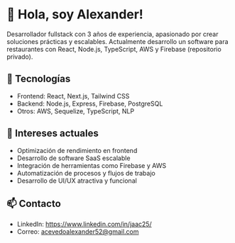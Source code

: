 # 👋 Hola, soy Alexander!
Desarrollador fullstack con 3 años de experiencia, apasionado por crear soluciones prácticas y escalables. Actualmente desarrollo un software para restaurantes con React, Node.js, TypeScript, AWS y Firebase (repositorio privado).

## 🚀 Tecnologías
- Frontend: React, Next.js, Tailwind CSS
- Backend: Node.js, Express, Firebase, PostgreSQL
- Otros: AWS, Sequelize, TypeScript, NLP

## 🧠 Intereses actuales
- Optimización de rendimiento en frontend
- Desarrollo de software SaaS escalable
- Integración de herramientas como Firebase y AWS
- Automatización de procesos y flujos de trabajo
- Desarrollo de UI/UX atractiva y funcional

## 📫 Contacto
- LinkedIn: https://www.linkedin.com/in/jaac25/
- Correo: acevedoalexander52@gmail.com
